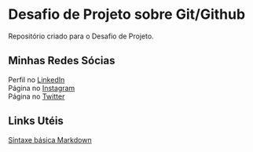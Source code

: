 # Desafio de Projeto sobre Git/Github
Repositório criado para o Desafio de Projeto.

## Minhas Redes Sócias

Perfil no [LinkedIn](https://www.linkedin.com/in/andre-f-s-santos)<br>
Página no [Instagram](https://www.instagram.com/devfordev/)<br>
Página no [Twitter](https://twitter.com/devfordev_of)<br>

## Links Utéis

[Sintaxe básica Markdown](https://markdown.net.br/sintaxe-basica/)
